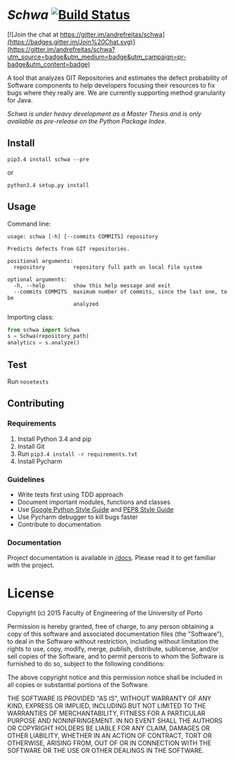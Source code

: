 # _Schwa_ [![Build Status](https://travis-ci.org/andrefreitas/schwa.svg)](https://travis-ci.org/andrefreitas/schwa)

[![Join the chat at https://gitter.im/andrefreitas/schwa](https://badges.gitter.im/Join%20Chat.svg)](https://gitter.im/andrefreitas/schwa?utm_source=badge&utm_medium=badge&utm_campaign=pr-badge&utm_content=badge)

A tool that analyzes GIT Repositories and estimates the defect probability of Software components to help developers
focusing their resources to fix bugs where they really are. We are currently supporting method granularity for Java.

*Schwa is under heavy development as a Master Thesis and is only available as pre-release on the Python Package Index.*
 

## Install
`pip3.4 install schwa --pre`

 or
 
`python3.4 setup.py install`

## Usage
Command line:

```shell
usage: schwa [-h] [--commits COMMITS] repository

Predicts defects from GIT repositories.

positional arguments:
  repository         repository full path on local file system

optional arguments:
  -h, --help         show this help message and exit
  --commits COMMITS  maximum number of commits, since the last one, to be
                     analyzed
```

Importing class:
```python
from schwa import Schwa
s = Schwa(repository_path)
analytics = s.analyze()
```

## Test
Run `nosetests`

## Contributing

### Requirements
1. Install Python 3.4 and pip
2. Install Git
3. Run `pip3.4 install -r requirements.txt`
4. Install Pycharm

### Guidelines
* Write tests first using TDD approach
* Document important modules, functions and classes
* Use [Google Python Style Guide](http://google-styleguide.googlecode.com/svn/trunk/pyguide.html) and [PEP8 Style Guide](https://www.python.org/dev/peps/pep-0008/)
* Use Pycharm debugger to kill bugs faster
* Contribute to documentation

### Documentation
Project documentation is available in [/docs](docs/README.md). Please read it to get familiar with the project.

# License
Copyright (c) 2015 Faculty of Engineering of the University of Porto

Permission is hereby granted, free of charge, to any person obtaining a copy
of this software and associated documentation files (the "Software"), to deal
in the Software without restriction, including without limitation the rights
to use, copy, modify, merge, publish, distribute, sublicense, and/or sell
copies of the Software, and to permit persons to whom the Software is
furnished to do so, subject to the following conditions:

The above copyright notice and this permission notice shall be included in
all copies or substantial portions of the Software.

THE SOFTWARE IS PROVIDED "AS IS", WITHOUT WARRANTY OF ANY KIND, EXPRESS OR
IMPLIED, INCLUDING BUT NOT LIMITED TO THE WARRANTIES OF MERCHANTABILITY,
FITNESS FOR A PARTICULAR PURPOSE AND NONINFRINGEMENT. IN NO EVENT SHALL THE
AUTHORS OR COPYRIGHT HOLDERS BE LIABLE FOR ANY CLAIM, DAMAGES OR OTHER
LIABILITY, WHETHER IN AN ACTION OF CONTRACT, TORT OR OTHERWISE, ARISING FROM,
OUT OF OR IN CONNECTION WITH THE SOFTWARE OR THE USE OR OTHER DEALINGS IN
THE SOFTWARE.
